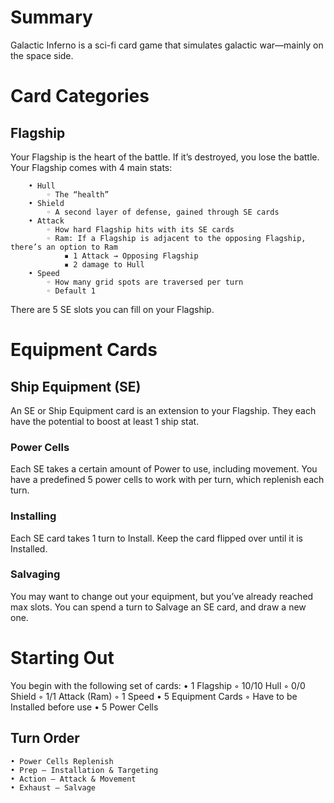 # Summary
Galactic Inferno is a sci-fi card game that simulates galactic war—mainly on the space side.
# Card Categories
## Flagship
Your Flagship is the heart of the battle. If it’s destroyed, you lose the battle. 
Your Flagship comes with 4 main stats:
```
    • Hull
        ◦ The “health”
    • Shield
        ◦ A second layer of defense, gained through SE cards
    • Attack
        ◦ How hard Flagship hits with its SE cards
        ◦ Ram: If a Flagship is adjacent to the opposing Flagship, there’s an option to Ram 
            ▪ 1 Attack → Opposing Flagship
            ▪ 2 damage to Hull 
    • Speed
        ◦ How many grid spots are traversed per turn
        ◦ Default 1
```
There are 5 SE slots you can fill on your Flagship.
# Equipment Cards
## Ship Equipment (SE)
An SE or Ship Equipment card is an extension to your Flagship. They each have the potential to boost at least 1 ship stat.
### Power Cells
Each SE takes a certain amount of Power to use, including movement. You have a predefined 5 power cells to work with per turn, which replenish each turn.
### Installing
Each SE card takes 1 turn to Install. Keep the card flipped over until it is Installed.
### Salvaging
You may want to change out your equipment, but you’ve already reached max slots. You can spend a turn to Salvage an SE card, and draw a new one.  
# Starting Out
You begin with the following set of cards:
    • 1 Flagship 
        ◦ 10/10 Hull
        ◦ 0/0 Shield
        ◦ 1/1 Attack (Ram)
        ◦ 1 Speed
    • 5 Equipment Cards
        ◦ Have to be Installed before use
    • 5 Power Cells
## Turn Order
    • Power Cells Replenish
    • Prep – Installation & Targeting
    • Action – Attack & Movement
    • Exhaust – Salvage 
